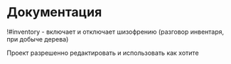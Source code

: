 # Документация

!\#inventory - включает и отключает шизофрению \(разговор инвентаря, при добыче дерева\)  
  
Проект разрешенно редактировать и использовать как хотите

